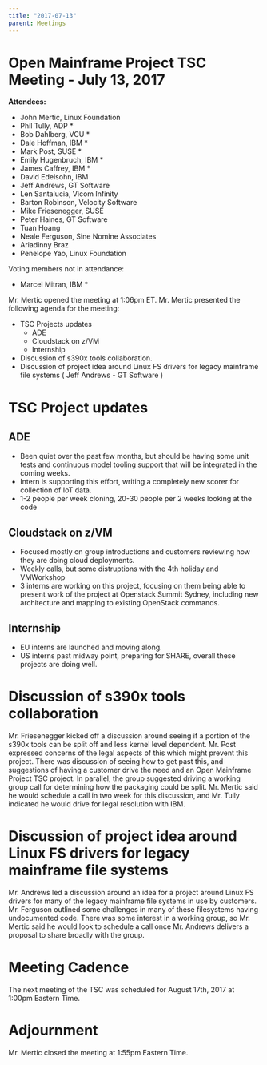 ```yaml
---
title: "2017-07-13"
parent: Meetings
---
```

# Open Mainframe Project TSC Meeting - July 13, 2017

**Attendees:**

  * John Mertic, Linux Foundation
  * Phil Tully, ADP *
  * Bob Dahlberg, VCU *
  * Dale Hoffman, IBM *
  * Mark Post, SUSE *
  * Emily Hugenbruch, IBM *
  * James Caffrey, IBM *
  * David Edelsohn, IBM
  * Jeff Andrews, GT Software
  * Len Santalucia, Vicom Infinity
  * Barton Robinson, Velocity Software
  * Mike Friesenegger, SUSE
  * Peter Haines, GT Software
  * Tuan Hoang
  * Neale Ferguson, Sine Nomine Associates
  * Ariadinny Braz
  * Penelope Yao, Linux Foundation

Voting members not in attendance:

  * Marcel Mitran, IBM *

Mr. Mertic opened the meeting at 1:06pm ET. Mr. Mertic presented the following agenda for the meeting:

  * TSC Projects updates
    * ADE
    * Cloudstack on z/VM
    * Internship
  * Discussion of s390x tools collaboration.
  * Discussion of project idea around Linux FS drivers for legacy mainframe file systems ( Jeff Andrews - GT Software )

# TSC Project updates

## ADE

  * Been quiet over the past few months, but should be having some unit tests and continuous model tooling support that will be integrated in the coming weeks.
  * Intern is supporting this effort, writing a completely new scorer for collection of IoT data.
  * 1-2 people per week cloning, 20-30 people per 2 weeks looking at the code

## Cloudstack on z/VM

  * Focused mostly on group introductions and customers reviewing how they are doing cloud deployments.
  * Weekly calls, but some distruptions with the 4th holiday and VMWorkshop
  * 3 interns are working on this project, focusing on them being able to present work of the project at Openstack Summit Sydney, including new architecture and mapping to existing OpenStack commands.

## Internship

  * EU interns are launched and moving along.
  * US interns past midway point, preparing for SHARE, overall these projects are doing well.

# Discussion of s390x tools collaboration

Mr. Friesenegger kicked off a discussion around seeing if a portion of the s390x tools can be split off and less kernel level dependent. Mr. Post expressed concerns of the legal aspects of this which might prevent this project. There was discussion of seeing how to get past this, and suggestions of having a customer drive the need and an Open Mainframe Project TSC project. In parallel, the group suggested driving a working group call for determining how the packaging could be split. Mr. Mertic said he would schedule a call in two week for this discussion, and Mr. Tully indicated he would drive for legal resolution with IBM.

# Discussion of project idea around Linux FS drivers for legacy mainframe file systems

Mr. Andrews led a discussion around an idea for a project around Linux FS drivers for many of the legacy mainframe file systems in use by customers. Mr. Ferguson outlined some challenges in many of these filesystems having undocumented code. There was some interest in a working group, so Mr. Mertic said he would look to schedule a call once Mr. Andrews delivers a proposal to share broadly with the group.

# Meeting Cadence

The next meeting of the TSC was scheduled for August 17th, 2017 at 1:00pm Eastern Time.

# Adjournment

Mr. Mertic closed the meeting at 1:55pm Eastern Time.
